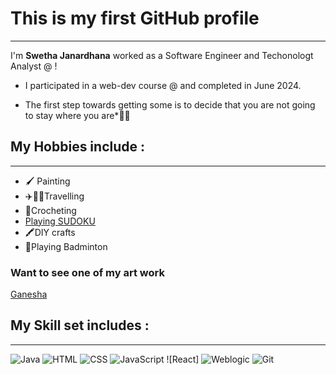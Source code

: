 # This is my first GitHub profile
---
I'm **Swetha Janardhana** worked as a Software Engineer and Techonologt Analyst @ <Infosys Technologies Limited/>!
- I participated in a web-dev course @ <NeueFische GmbH/> and completed in June 2024.
  
* The first step towards getting some is to decide that you are not going to stay where you are*🎉🎉

## My Hobbies include :
---
- 🖌️ Painting
- ✈️🚢🧳Travelling
- 🧶Crocheting
- [Playing SUDOKU](https://github.com/SwethaJanardhana/SwethaJanardhana/assets/151828170/036bc6b0-1ce1-46dc-b590-e5a9e8a6e277)
- 🖍️DIY crafts
- 🏸Playing Badminton
  
### Want to see one of my art work
[Ganesha](ganesha.jpg)

## My Skill set includes :
---
 ![Java](https://cdn-icons-png.flaticon.com/128/226/226777.png) 
 ![HTML](https://cdn-icons-png.flaticon.com/128/5968/5968267.png)
 ![CSS](https://cdn-icons-png.flaticon.com/128/5968/5968242.png)
 ![JavaScript](https://cdn-icons-png.flaticon.com/128/1199/1199124.png)
 ![React]
 ![Weblogic](https://cdn-icons-png.flaticon.com/128/23/23330.png)
 ![Git](https://cdn-icons-png.flaticon.com/128/2111/2111432.png)
